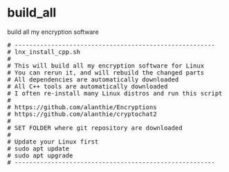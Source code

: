 # build_all
build all my encryption software

<pre>
# -------------------------------------------------------
# lnx_install_cpp.sh
#
# This will build all my encryption software for Linux
# You can rerun it, and will rebuild the changed parts
# All dependencies are automatically downloaded
# All C++ tools are automatically downloaded
# I often re-install many Linux distros and run this script
# 
# https://github.com/alanthie/Encryptions
# https://github.com/alanthie/cryptochat2
#
# SET FOLDER where git repository are downloaded
# 
# Update your Linux first
# sudo apt update
# sudo apt upgrade
# -------------------------------------------------------
</pre>

